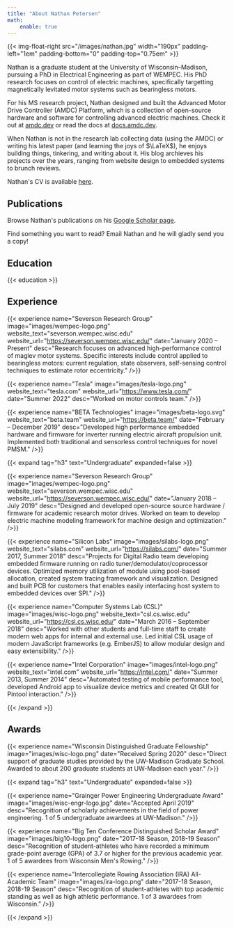 ```yaml
---
title: "About Nathan Petersen"
math:
    enable: true
---
```


{{< img-float-right src="/images/nathan.jpg" width="190px" padding-left="1em" padding-bottom="0" padding-top="0.75em" >}}

Nathan is a graduate student at the University of Wisconsin–Madison, pursuing a PhD in Electrical Engineering as part of WEMPEC. His PhD research focuses on control of electric machines, specifically targetting magnetically levitated motor systems such as bearingless motors.

For his MS research project, Nathan designed and built the Advanced Motor Drive Controller (AMDC) Platform, which is a collection of open-source hardware and software for controlling advanced electric machines. Check it out at [amdc.dev](https://amdc.dev/) or read the docs at [docs.amdc.dev](https://docs.amdc.dev/).

When Nathan is not in the research lab collecting data (using the AMDC) or writing his latest paper (and learning the joys of $\LaTeX$), he enjoys building things, tinkering, and writing about it. His blog archieves his projects over the years, ranging from website design to embedded systems to brunch reviews.

Nathan's CV is available [here](/CV_NathanPetersen_updated_2022_03.pdf).

<!--
He believes that technologies are most disruptive when a passionate individual spans their entire lifetime — starting with initial research, to concept conception, through design and prototyping, to entrepreneurial roll out. Through his studies, he strives to change the world using this process.

To achieve high performance control of electric machines, cross-domain knowledge is required. The underlying physics must be understood, control theory must be applied, and high performance embedded systems must be used for implementation. Nathan thrives in multi-disciplinary environments, where his research and experience gives him the tools to succeed.
-->

## Publications

Browse Nathan's publications on his [Google Scholar page](https://scholar.google.com/citations?oan5hE4AAAAJ).

Find something you want to read? Email Nathan and he will gladly send you a copy!

## Education

{{< education >}} 

## Experience

{{< experience 
    name="Severson Research Group"
    image="images/wempec-logo.png"
    website_text="severson.wempec.wisc.edu"
    website_url="https://severson.wempec.wisc.edu/"
    date="January 2020 – Present"
    desc="Research focuses on advanced high-performance control of maglev motor systems. Specific interests include control applied to bearingless motors: current regulation, state observers, self-sensing control techniques to estimate rotor eccentricity."
/>}}

{{< experience 
    name="Tesla"
    image="images/tesla-logo.png"
    website_text="tesla.com"
    website_url="https://www.tesla.com/"
    date="Summer 2022"
    desc="Worked on motor controls team."
/>}}

{{< experience 
    name="BETA Technologies"
    image="images/beta-logo.svg"
    website_text="beta.team"
    website_url="https://beta.team/"
    date="February – December 2019"
    desc="Developed high performance embedded hardware and firmware for inverter running electric aircraft propulsion unit. Implemented both traditional and sensorless control techniques for novel PMSM."
/>}}

{{< expand tag="h3" text="Undergraduate" expanded=false >}}

{{< experience 
    name="Severson Research Group"
    image="images/wempec-logo.png"
    website_text="severson.wempec.wisc.edu"
    website_url="https://severson.wempec.wisc.edu/"
    date="January 2018 – July 2019"
    desc="Designed and developed open-source source hardware / firmware for academic research motor drives. Worked on team to develop electric machine modeling framework for machine design and optimization."
/>}}

{{< experience 
    name="Silicon Labs"
    image="images/silabs-logo.png"
    website_text="silabs.com"
    website_url="https://silabs.com/"
    date="Summer 2017, Summer 2018"
    desc="Projects for Digital Radio team developing embedded firmware running on radio tuner/demodulator/coprocessor devices. Optimized memory utilization of module using pool-based allocation, created system tracing framework and visualization. Designed and built PCB for customers that enables easily interfacing host system to embedded devices over SPI."
/>}}

{{< experience 
    name="Computer Systems Lab (CSL)"
    image="images/wisc-logo.png"
    website_text="csl.cs.wisc.edu"
    website_url="https://csl.cs.wisc.edu/"
    date="March 2016 – September 2018"
    desc="Worked with other students and full-time staff to create modern web apps for internal and external use. Led initial CSL usage of modern JavaScript frameworks (e.g. EmberJS) to allow modular design and easy extensibility."
/>}}

{{< experience 
    name="Intel Corporation"
    image="images/intel-logo.png"
    website_text="intel.com"
    website_url="https://intel.com/"
    date="Summer 2013, Summer 2014"
    desc="Automated testing of mobile performance tool, developed Android app to visualize device metrics and created Qt GUI for Pintool interaction."
/>}}

{{< /expand >}}

## Awards

{{< experience 
    name="Wisconsin Distinguished Graduate Fellowship"
    image="images/wisc-logo.png"
    date="Received Spring 2020"
    desc="Direct support of graduate studies provided by the UW-Madison Graduate School. Awarded to about 200 graduate students at UW-Madison each year."
/>}}

{{< expand tag="h3" text="Undergraduate" expanded=false >}}

{{< experience 
    name="Grainger Power Engineering Undergraduate Award"
    image="images/wisc-engr-logo.jpg"
    date="Accepted April 2019"
    desc="Recognition of scholarly achievements in the field of power engineering. 1 of 5 undergraduate awardees at UW-Madison."
/>}}

{{< experience 
    name="Big Ten Conference Distinguished Scholar Award"
    image="images/big10-logo.png"
    date="2017-18 Season, 2018-19 Season"
    desc="Recognition of student-athletes who have recorded a minimum grade-point average (GPA) of 3.7 or higher for the previous academic year. 1 of 5 awardees from Wisconsin Men's Rowing."
/>}}

{{< experience 
    name="Intercollegiate Rowing Association (IRA) All-Academic Team"
    image="images/ira-logo.png"
    date="2017-18 Season, 2018-19 Season"
    desc="Recognition of student-athletes with top academic standing as well as high athletic performance. 1 of 3 awardees from Wisconsin."
/>}}

{{< /expand >}}
